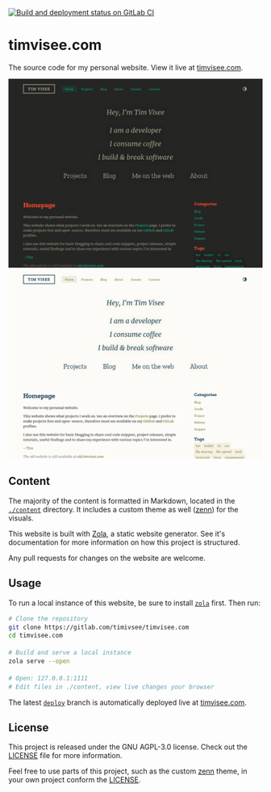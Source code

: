 [![Build and deployment status on GitLab CI][gitlab-ci-master-badge]][gitlab-ci-link]

[gitlab-ci-link]: https://gitlab.com/timvisee/timvisee.com/pipelines
[gitlab-ci-master-badge]: https://gitlab.com/timvisee/timvisee.com/badges/master/pipeline.svg

# timvisee.com
The source code for my personal website.
View it live at [timvisee.com][site].

[![Homepage screenshot dark](./screenshot-dark.png)][site]
[![Homepage screenshot light](./screenshot-light.png)][site]

## Content
The majority of the content is formatted in Markdown, located in the
[`./content`](./content/) directory.
It includes a custom theme as well ([zenn][zenn]) for the visuals.

This website is built with [Zola][zola], a static website generator.
See it's documentation for more information on how this project is structured.

Any pull requests for changes on the website are welcome.

## Usage
To run a local instance of this website, be sure to install [`zola`][zola] first.
Then run:

```bash
# Clone the repository
git clone https://gitlab.com/timivsee/timvisee.com
cd timvisee.com

# Build and serve a local instance
zola serve --open

# Open: 127.0.0.1:1111
# Edit files in ./content, view live changes your browser
```

The latest [`deploy`][branch-deploy] branch is automatically deployed live at [timvisee.com][site].

## License
This project is released under the GNU AGPL-3.0 license.
Check out the [LICENSE][license] file for more information.

Feel free to use parts of this project, such as the custom [zenn][zenn] theme,
in your own project conform the [LICENSE][license].

[site]: https://timvisee.com/
[zola]: https://getzola.org/
[zenn]: ./themes/zenn/
[branch-deploy]: https://gitlab.com/timvisee/timvisee.com/tree/deploy
[license]: ./LICENSE
